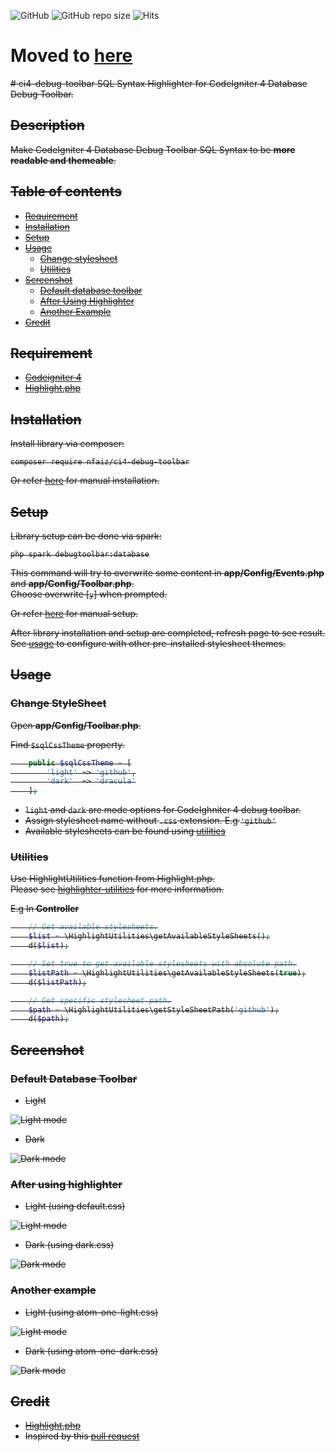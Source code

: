 ![GitHub](https://img.shields.io/github/license/nfaiz/ci4-debug-toolbar)
![GitHub repo size](https://img.shields.io/github/repo-size/nfaiz/ci4-debug-toolbar?label=size)
![Hits](https://hits.seeyoufarm.com/api/count/incr/badge.svg?url=nfaiz/ci4-debug-toolbar)


# Moved to [here](https://github.com/nfaiz/dbtoolbar)

<del>
# ci4-debug-toolbar
SQL Syntax Highlighter for CodeIgniter 4 Database Debug Toolbar.

## Description
Make CodeIgniter 4 Database Debug Toolbar SQL Syntax to be **more readable and themeable**.<br />

## Table of contents
  * [Requirement](Requirement)
  * [Installation](#installation)
  * [Setup](#setup)
  * [Usage](#usage)
    * [Change stylesheet](#change-stylesheet)
    * [Utilities](#utilities)
  * [Screenshot](#screenshots)
    * [Default database toolbar](#default-database-toolbar)
    * [After Using Highlighter](#after-using-highlighter)
    * [Another Example](#another-example)
  * [Credit](#credit)


## Requirement
* [Codeigniter 4](https://github.com/codeigniter4/CodeIgniter4)
* [Highlight.php](https://github.com/scrivo/highlight.php)


## Installation
Install library via composer:

    composer require nfaiz/ci4-debug-toolbar

Or refer [here](docs/MANUAL.md#installation) for manual installation.


## Setup
Library setup can be done via spark:

    php spark debugtoolbar:database

This command will try to overwrite some content in **app/Config/Events.php** and **app/Config/Toolbar.php**.<br /> 
Choose overwrite [`y`] when prompted.

Or refer [here](docs/MANUAL.md#setup) for manual setup.<br />


After library installation and setup are completed, refresh page to see result.<br />
See [usage](#usage) to configure with other pre-installed stylesheet themes.


## Usage

### Change StyleSheet
Open **app/Config/Toolbar.php**.

Find `$sqlCssTheme` property.

```php
    public $sqlCssTheme = [
        'light' => 'github',
        'dark'  => 'dracula'
    ];
```
* `light` and `dark` are mode options for CodeIghniter 4 debug toolbar.
* Assign stylesheet name without `.css` extension. E.g `'github'`
* Available stylesheets can be found using [utilities](#utilities) 

### Utilities
Use HighlightUtilities function from Highlight.php. <br />
Please see [highlighter-utilities](https://github.com/scrivo/highlight.php#highlighter-utilities) for more information.

E.g In **Controller**

```php
    // Get available stylesheets.
    $list = \HighlightUtilities\getAvailableStyleSheets();
    d($list);

    // Set true to get available stylesheets with absolute path.
    $listPath = \HighlightUtilities\getAvailableStyleSheets(true);
    d($listPath);

    // Get specific stylesheet path.
    $path = \HighlightUtilities\getStyleSheetPath('github');
    d($path);
```

## Screenshot

### Default Database Toolbar

* Light<br />
<img src="https://user-images.githubusercontent.com/1330109/125154813-894c0b80-e18e-11eb-8bf3-4e6834437ad9.png" alt="Light mode">

* Dark<br />
<img src="https://user-images.githubusercontent.com/1330109/125154888-ef389300-e18e-11eb-88f6-7f066ec09775.png" alt="Dark mode">

### After using highlighter

* Light (using default.css)<br />
<img src="https://user-images.githubusercontent.com/1330109/125154946-450d3b00-e18f-11eb-982f-93fcc3d09e06.png" alt="Light mode">

* Dark (using dark.css)<br />
<img src="https://user-images.githubusercontent.com/1330109/125155349-bf3ebf00-e191-11eb-922f-8b9bd9f12df8.png" alt="Dark mode">

### Another example

* Light (using atom-one-light.css)
<img src="https://user-images.githubusercontent.com/1330109/125155187-bb5e6d00-e190-11eb-91a5-b4c2f7da46e4.png" alt="Light mode">

* Dark (using atom-one-dark.css)
<img src="https://user-images.githubusercontent.com/1330109/125155379-fca34c80-e191-11eb-981f-8fb6e8df9794.png" alt="Dark mode">

## Credit
- [Highlight.php](https://github.com/scrivo/highlight.php)
- Inspired by this [pull request](https://github.com/codeigniter4/CodeIgniter4/pull/3515)
</del>